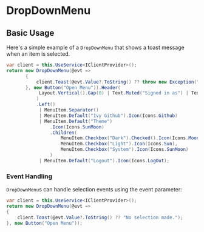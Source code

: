 ﻿# DropDownMenu

<Ingress Text="Create interactive dropdown menus with customizable options, actions, and styling for navigation and user choices." />

## Basic Usage

Here's a simple example of a `DropDownMenu` that shows a toast message when an item is selected.

```csharp
var client = this.UseService<IClientProvider>();
return new DropDownMenu(@evt =>
       {
           client.Toast(@evt.Value?.ToString() ?? throw new Exception("Missing value in event."));
       }, new Button("Open Menu")).Header(
            Layout.Vertical().Gap(0) | Text.Muted("Signed in as") | Text.Small("niels@bosmainteractive.se")
           )
           .Left()
            | MenuItem.Separator()
            | MenuItem.Default("Ivy Github").Icon(Icons.Github)
            | MenuItem.Default("Theme")
                .Icon(Icons.SunMoon)
                .Children(
                    MenuItem.Checkbox("Dark").Checked().Icon(Icons.Moon),
                    MenuItem.Checkbox("Light").Icon(Icons.Sun),
                    MenuItem.Checkbox("System").Icon(Icons.SunMoon)
                )
            | MenuItem.Default("Logout").Icon(Icons.LogOut);
```

### Event Handling

`DropDownMenu`s can handle selection events using the event parameter:

```csharp
var client = this.UseService<IClientProvider>();
return new DropDownMenu(@evt =>
{
    client.Toast(@evt.Value?.ToString() ?? "No selection made.");
}, new Button("Open Menu"));
```

<WidgetDocs Type="Ivy.DropDownMenu" ExtensionTypes="Ivy.DropDownMenuExtensions" SourceUrl="https://github.com/Ivy-Interactive/Ivy-Framework/blob/main/Ivy/Widgets/DropDownMenu.cs"/>